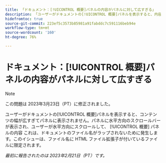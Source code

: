 ```yaml
---
title: 「ドキュメント：[!UICONTROL 概要]パネルの内容がパネルに対して広すぎる」
description: 「ユーザーがドキュメントの[!UICONTROL 概要]パネルを表示すると、内容が広すぎてパネルに表示されません。パネルに水平方向のスクロールバーが表示され、ユーザーが水平方向にスクロールして、 [!UICONTROL 概要] パネルの内容 これは、ドキュメントのファイル名がラップされないために発生します。このイシューは、ファイル名に HTML ファイル拡張子が付いているファイルに限定されます。」
hidefromtoc: true
source-git-commit: 223ef5c3573b85981a91fabddc7c591116beb94e
workflow-type: tm+mt
source-wordcount: '160'
ht-degree: 76%

---
```



# ドキュメント：[!UICONTROL 概要]パネルの内容がパネルに対して広すぎる

>[!NOTE]
>
>この問題は 2023年3月23日（PT）に修正されました。

ユーザーがドキュメントの[!UICONTROL 概要]パネルを表示すると、コンテンツの幅が広すぎてパネルに表示されません。パネルに水平方向のスクロールバーが表示され、ユーザーが水平方向にスクロールして、 [!UICONTROL 概要] パネルの内容 これは、ドキュメントのファイル名がラップされないために発生します。このイシューは、ファイル名に HTML ファイル拡張子が付いているファイルに限定されます。

_最初に報告されたのは 2023年2月21日（PT）です。_

